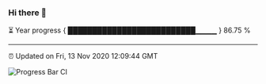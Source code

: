 ### Hi there 👋

⏳ Year progress { ██████████████████████████▁▁▁▁ } 86.75 %

---

⏰ Updated on Fri, 13 Nov 2020 12:09:44 GMT

![Progress Bar CI](https://github.com/liununu/liununu/workflows/Progress%20Bar%20CI/badge.svg)
